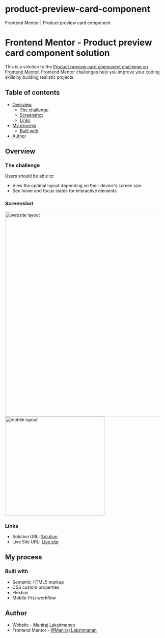 # product-preview-card-component
Frontend Mentor | Product preview card component

# Frontend Mentor - Product preview card component solution

This is a solution to the [Product preview card component challenge on Frontend Mentor](https://www.frontendmentor.io/challenges/product-preview-card-component-GO7UmttRfa). Frontend Mentor challenges help you improve your coding skills by building realistic projects. 

## Table of contents

- [Overview](#overview)
  - [The challenge](#the-challenge)
  - [Screenshot](#screenshot)
  - [Links](#links)
- [My process](#my-process)
  - [Built with](#built-with)
- [Author](#author)



## Overview

### The challenge

Users should be able to:

- View the optimal layout depending on their device's screen size
- See hover and focus states for interactive elements

### Screenshot
 <img width="665" alt="website layout" src="https://user-images.githubusercontent.com/90543834/233589195-efb70835-4ba8-4e42-8cb0-4c418c7b6c0a.png">
 <img width="323" alt="mobile layout" src="https://user-images.githubusercontent.com/90543834/233589506-2c607684-6dc8-4eec-a600-1ceb015d0907.png">



### Links

- Solution URL: [Solution](https://maniraj03.github.io/product-preview-card-component/)
- Live Site URL: [Live site](https://github.com/Maniraj03/product-preview-card-component/)

## My process

### Built with

- Semantic HTML5 markup
- CSS custom properties
- Flexbox
- Mobile-first workflow

## Author

- Website - [Maniraj Lakshmanan](https://github.com/Maniraj03/)
- Frontend Mentor - [@Maniraj Lakshmanan](https://www.frontendmentor.io/profile/Maniraj03)

